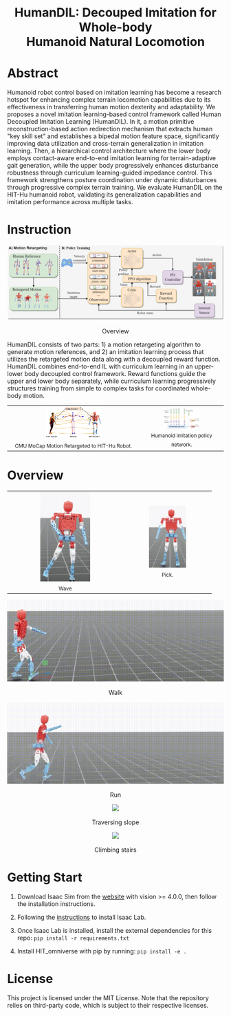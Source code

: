 <h1 align="center">HumanDIL: Decouped Imitation for Whole-body <br> Humanoid Natural Locomotion</h1>

# Abstract
Humanoid robot control based on imitation learning has become a research hotspot for enhancing complex terrain locomotion capabilities due to its effectiveness in transferring human motion dexterity and adaptability. We proposes a novel imitation learning-based control framework called Human Decoupled Imitation Learning (HumanDIL). In it, a motion primitive reconstruction-based action redirection mechanism that extracts human "key skill set" and establishes a bipedal motion feature space, significantly improving data utilization and cross-terrain generalization in imitation learning. Then, a hierarchical control architecture where the lower body employs contact-aware end-to-end imitation learning for terrain-adaptive gait generation, while the upper body progressively enhances disturbance robustness through curriculum learning-guided impedance control. This framework strengthens posture coordination under dynamic disturbances through progressive complex terrain training. We evaluate HumanDIL on the HIT-Hu humanoid robot, validating its generalization capabilities and imitation performance across multiple tasks.

# Instruction

<p align="center">
    <img src="gif/overview.png"">
</p>
<center> Overview </center>

HumanDIL consists of two parts: 1) a motion retargeting algorithm to generate motion references, and 2) an imitation learning process that utilizes the retargeted motion data along with a decoupled reward function. HumanDIL combines end-to-end IL with curriculum learning in an upper-lower body decoupled control framework. Reward functions guide the upper and lower body separately, while curriculum learning progressively structures training from simple to complex tasks for coordinated whole-body motion.

<table align="center">
  <tr>
    <td align="center">
      <img src="gif/retarget.png" width="45%"><br>
      <sub>CMU MoCap Motion Retargeted to HIT-Hu Robot.</sub>
    </td>
    <td align="center">
      <img src="gif/transformer.png" width="45%"><br>
      <sub>Humanoid imitation policy network.</sub>
    </td>
  </tr>
</table>

# Overview

<table align="center">
  <tr>
    <td align="center">
      <img src="gif/wave.gif" width="45%"><br>
      <sub>Wave</sub>
    </td>
    <td align="center">
      <img src="gif/pick.gif" width="45%"><br>
      <sub>Pick.</sub>
    </td>
  </tr>
</table>


<p align="center">
    <img src="gif/walk.gif"">
</p>
<center> Walk </center>

<p align="center">
    <img src="gif/run.gif"">
</p>
<center> Run </center>

<p align="center">
    <img src="gif/Traversing slope.gif"">
</p>
<center> Traversing slope </center>

<p align="center">
    <img src="gif/Climbing.gif"">
</p>
<center> Climbing stairs </center>



# Getting Start

1. Download Isaac Sim from the [website](https://developer.nvidia.com/isaac/sim) with vision >= 4.0.0, then follow the installation instructions.

2. Following the [instructions](https://docs.robotsfan.com/isaaclab/) to install Isaac Lab.

3. Once Isaac Lab is installed, install the external dependencies for this repo:
`pip install -r requirements.txt`

4. Install HIT_omniverse with pip by running:
`pip install -e .`


# License
This project is licensed under the MIT License. Note that the repository relies on third-party code, which is subject to their respective licenses.